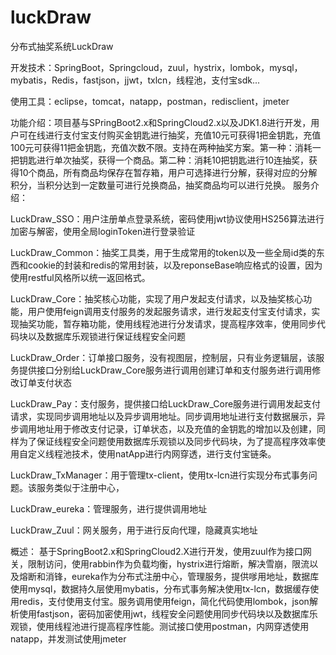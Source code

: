 # luckDraw
分布式抽奖系统LuckDraw

开发技术：SpringBoot，Springcloud，zuul，hystrix，lombok，mysql，mybatis，Redis，fastjson，jjwt，txlcn，线程池，支付宝sdk...

使用工具：eclipse，tomcat，natapp，postman，redisclient，jmeter

功能介绍：项目基与SPringBoot2.x和SpringCloud2.x以及JDK1.8进行开发，用户可在线进行支付宝支付购买金钥匙进行抽奖，充值10元可获得1把金钥匙，充值100元可获得11把金钥匙，充值次数不限。支持在两种抽奖方案。第一种：消耗一把钥匙进行单次抽奖，获得一个商品。第二种：消耗10把钥匙进行10连抽奖，获得10个商品，所有商品均保存在暂存箱，用户可选择进行分解，获得对应的分解积分，当积分达到一定数量可进行兑换商品，抽奖商品均可以进行兑换。
服务介绍：

LuckDraw_SSO：用户注册单点登录系统，密码使用jwt协议使用HS256算法进行加密与解密，使用全局loginToken进行登录验证

LuckDraw_Common：抽奖工具类，用于生成常用的token以及一些全局id类的东西和cookie的封装和redis的常用封装，以及reponseBase响应格式的设置，因为使用restful风格所以统一返回格式。

LuckDraw_Core：抽奖核心功能，实现了用户发起支付请求，以及抽奖核心功能，用户使用feign调用支付服务的发起服务请求，进行发起支付宝支付请求，实现抽奖功能，暂存箱功能，使用线程池进行分发请求，提高程序效率，使用同步代码块以及数据库乐观锁进行保证线程安全问题

LuckDraw_Order：订单接口服务，没有视图层，控制层，只有业务逻辑层，该服务提供接口分别给LuckDraw_Core服务进行调用创建订单和支付服务进行调用修改订单支付状态

LuckDraw_Pay：支付服务，提供接口给LuckDraw_Core服务进行调用发起支付请求，实现同步调用地址以及异步调用地址。同步调用地址进行支付数据展示，异步调用地址用于修改支付记录，订单状态，以及充值的金钥匙的增加以及创建，同样为了保证线程安全问题使用数据库乐观锁以及同步代码块，为了提高程序效率使用自定义线程池技术，使用natApp进行内网穿透，进行支付宝链条。

LuckDraw_TxManager：用于管理tx-client，使用tx-lcn进行实现分布式事务问题。该服务类似于注册中心，

LuckDraw_eureka：管理服务，进行提供调用地址

LuckDraw_Zuul：网关服务，用于进行反向代理，隐藏真实地址

概述：
基于SpringBoot2.x和SpringCloud2.X进行开发，使用zuul作为接口网关，限制访问，使用rabbin作为负载均衡，hystrix进行熔断，解决雪崩，限流以及熔断和消锋，eureka作为分布式注册中心，管理服务，提供嗲用地址，数据库使用mysql，数据持久层使用mybatis，分布式事务解决使用tx-lcn，数据缓存使用redis，支付使用支付宝。服务调用使用feign，简化代码使用lombok，json解析使用fastjson，密码加密使用jwt，线程安全问题使用同步代码块以及数据库乐观锁，使用线程池进行提高程序性能。测试接口使用postman，内网穿透使用natapp，并发测试使用jmeter
